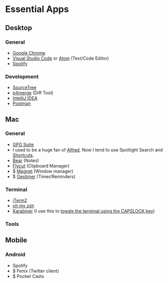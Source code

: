# Essential Apps


## Desktop

### General
* [Google Chrome](https://www.google.com/chrome/)
* [Visual Studio Code](https://code.visualstudio.com/) or [Atom](https://atom.io/) (Text/Code Editor)
* [Spotify](https://www.spotify.com/ca-en/download/other/)

### Development
* [SourceTree](https://www.sourcetreeapp.com/)
* [p4merge](https://www.perforce.com/product/components/perforce-visual-merge-and-diff-tools) (Diff Tool)
* [IntelliJ IDEA](https://www.jetbrains.com/idea/)
* [Postman](https://www.getpostman.com/)


## Mac

### General
* [GPG Suite](https://gpgtools.org/)
* I used to be a huge fan of [Alfred](https://www.alfredapp.com/). Now I tend to use Spotlight Search and [Shortcuts](https://github.com/siong1987/shortcuts).
* [Bear](http://www.bear-writer.com/) (Notes)
* [Flycut](https://github.com/TermiT/Flycut) (Clipboard Manager)
* $ [Magnet](http://magnet.crowdcafe.com/) (Window manager)
* $ [Gestimer](http://maddin.io/gestimer/) (Timer/Reminders)

### Terminal
* [iTerm2](https://www.iterm2.com/)
* [oh my zsh](http://ohmyz.sh/)
* [Karabiner](https://github.com/tekezo/Karabiner) (I use this to [toggle the terminal using the CAPSLOCK key](terminal.md))

### Tools


## Mobile

### Android
* Spotify
* $ Fenix (Twitter client)
* $ Pocket Casts
